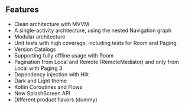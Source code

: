 ## Features

- Clean architecture with MVVM
- A single-activity architecture, using the nested Navigation graph
- Modular architecture
- Unit tests with high coverage, including tests for Room and Paging.
- Version Catalogs
- Supporting fully offline usage with Room
- Pagination from Local and Remote (RemoteMediator) and only from Local with Paging 3
- Dependency injection with Hilt
- Dark and Light theme
- Kotlin Coroutines and Flows
- New SplashScreen API
- Different product flavors (dummy)